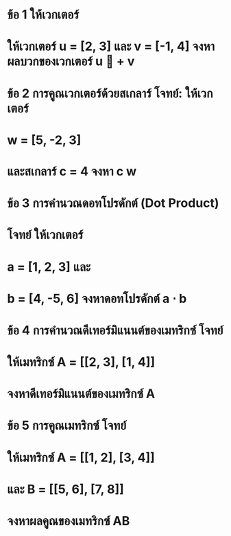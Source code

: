 # ข้อ 1 ให้เวกเตอร์ 
# ให้เวกเตอร์ u  = [2, 3] และ v  = [-1, 4] จงหาผลบวกของเวกเตอร์ u ⃗ + v 

# ข้อ 2 การคูณเวกเตอร์ด้วยสเกลาร์ โจทย์: ให้เวกเตอร์ 
# w  = [5, -2, 3] 
# และสเกลาร์ c = 4 จงหา c w 


# ข้อ 3 การคำนวณดอทโปรดักต์ (Dot Product) 
# โจทย์ ให้เวกเตอร์ 
# a = [1, 2, 3] และ  
# b = [4, -5, 6] จงหาดอทโปรดักต์ a  ⋅ b

# ข้อ 4 การคำนวณดีเทอร์มิแนนต์ของเมทริกซ์ โจทย์ 
# ให้เมทริกซ์ A = [[2, 3], [1, 4]] 
# จงหาดีเทอร์มิแนนต์ของเมทริกซ์ A

# ข้อ 5 การคูณเมทริกซ์ โจทย์ 
# ให้เมทริกซ์ A = [[1, 2], [3, 4]]
# และ B = [[5, 6], [7, 8]] 
# จงหาผลคูณของเมทริกซ์ AB